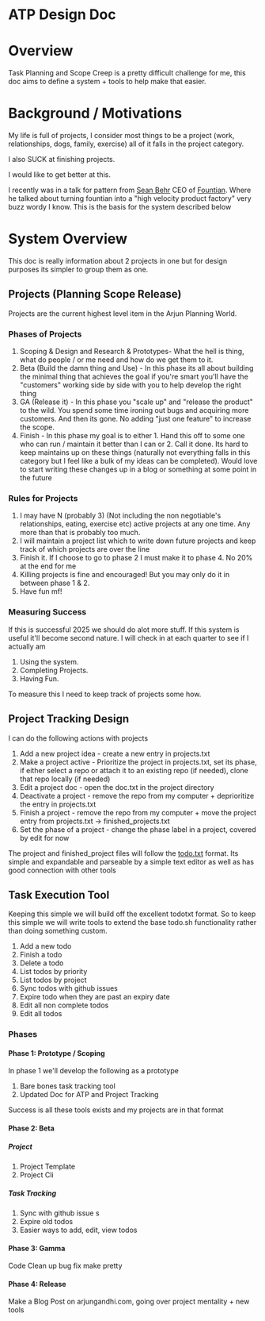 # ATP Design Doc

# Overview
Task Planning and Scope Creep is a pretty difficult challenge for me, this doc aims to define a system + tools to help make that easier. 


# Background / Motivations

My life is full of projects, I consider most things to be a project (work, relationships, dogs, family, exercise) all of it falls in the project category. 

I also SUCK at finishing projects. 

I would like to get better at this. 

I recently was in a talk for pattern from [Sean Behr](https://www.linkedin.com/in/seanbehr) CEO of [Fountian](fountain.com). Where he talked about turning fountian into a "high velocity product factory"
very buzz wordy I know. This is the basis for the system described below

# System Overview

This doc is really information about 2 projects in one but for design purposes its simpler to group them as one. 

## Projects (Planning Scope Release)

Projects are the current highest level item in the Arjun Planning World. 

### Phases of Projects
1. Scoping & Design and Research & Prototypes- What the hell is thing, what do people / or me need and how do we get them to it.
2. Beta (Build the damn thing and Use) - In this phase its all about building the minimal thing that achieves the goal if you're smart you'll have the "customers" working side by side with you to help develop the right thing
3. GA (Release it) - In this phase you "scale up" and "release the product" to the wild. You spend some time ironing out bugs and acquiring more customers. And then its gone. No adding "just one feature" to increase the scope.
4. Finish - In this phase my goal is to either 1. Hand this off to some one who can run / maintain it better than I can or 2. Call it done. Its hard to keep maintains up on these things (naturally not everything falls in this category but I feel like a bulk of my ideas can be completed). Would love to start writing these changes up in a blog or something at some point in the future


### Rules for Projects
1. I may have N (probably 3) (Not including the non negotiable's relationships, eating, exercise etc) active projects at any one time. Any more than that is probably too much.
2. I will maintain a project list which to write down future projects and keep track of which projects are over the line
3. Finish it. If I choose to go to phase 2 I must make it to phase 4. No 20% at the end for me
4. Killing projects is fine and encouraged! But you may only do it in between phase 1 & 2. 
5. Have fun mf!

### Measuring Success
If this is successful 2025 we should do alot more stuff. If this system is useful it'll become second nature. I will check in at each quarter to see if I actually am 

1. Using the system. 
2. Completing Projects. 
3. Having Fun.

To measure this I need to keep track of projects some how. 


## Project Tracking Design


I can do the following actions with projects

1. Add a new project idea - create a new entry in projects.txt
2. Make a project active - Prioritize the project in projects.txt, set its phase, if either select a repo or attach it to an existing repo (if needed), clone that repo locally (if needed)
3. Edit a project doc - open the doc.txt in the project directory
4. Deactivate a project - remove the repo from my computer + deprioritize the entry in projects.txt
5. Finish a project - remove the repo from my computer + move the project entry from projects.txt -> finished_projects.txt
7. Set the phase of a project - change the phase label in a project, covered by edit for now 

The project and finished_project files will follow the [todo.txt](https://github.com/1set/todotxt) format. Its simple and expandable and parseable by a simple text editor as well as has good connection with other tools  

## Task Execution Tool

Keeping this simple we will build off the excellent todotxt format. So to keep this simple we will write tools to extend the base todo.sh functionality rather than doing something custom.  

1. Add a new todo
2. Finish a todo
3. Delete a todo
4. List todos by priority  
5. List todos by project
6. Sync todos with github issues
7. Expire todo when they are past an expiry date
8. Edit all non complete todos
9. Edit all todos

### Phases

#### Phase 1: Prototype / Scoping

In phase 1 we'll develop the following as a prototype

1. Bare bones task tracking tool
3. Updated Doc for ATP and Project Tracking

Success is all these tools exists and my projects are in that format

#### Phase 2: Beta

##### Project

1. Project Template 
2. Project Cli 

##### Task Tracking

1. Sync with github issue s
2. Expire old todos
3. Easier ways to add, edit, view todos

#### Phase 3: Gamma

Code Clean up bug fix make pretty

#### Phase 4: Release

Make a Blog Post on arjungandhi.com, going over project mentality + new tools

